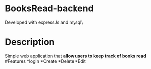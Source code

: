 # BooksRead-backend
Developed with expressJs and mysql\
# Description
Simple web application that **allow users to keep track of books read**
#Features
*login
*Create
*Delete
*Edit


